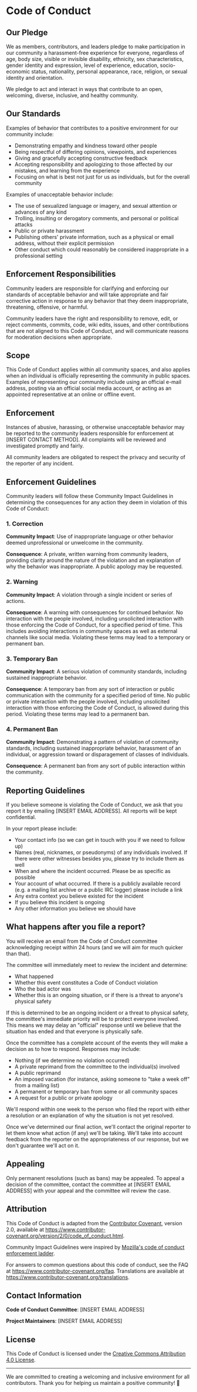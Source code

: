 # Code of Conduct

## Our Pledge

We as members, contributors, and leaders pledge to make participation in our
community a harassment-free experience for everyone, regardless of age, body
size, visible or invisible disability, ethnicity, sex characteristics, gender
identity and expression, level of experience, education, socio-economic status,
nationality, personal appearance, race, religion, or sexual identity
and orientation.

We pledge to act and interact in ways that contribute to an open, welcoming,
diverse, inclusive, and healthy community.

## Our Standards

Examples of behavior that contributes to a positive environment for our
community include:

- Demonstrating empathy and kindness toward other people
- Being respectful of differing opinions, viewpoints, and experiences
- Giving and gracefully accepting constructive feedback
- Accepting responsibility and apologizing to those affected by our mistakes,
  and learning from the experience
- Focusing on what is best not just for us as individuals, but for the
  overall community

Examples of unacceptable behavior include:

- The use of sexualized language or imagery, and sexual attention or
  advances of any kind
- Trolling, insulting or derogatory comments, and personal or political attacks
- Public or private harassment
- Publishing others' private information, such as a physical or email
  address, without their explicit permission
- Other conduct which could reasonably be considered inappropriate in a
  professional setting

## Enforcement Responsibilities

Community leaders are responsible for clarifying and enforcing our standards of
acceptable behavior and will take appropriate and fair corrective action in
response to any behavior that they deem inappropriate, threatening, offensive,
or harmful.

Community leaders have the right and responsibility to remove, edit, or reject
comments, commits, code, wiki edits, issues, and other contributions that are
not aligned to this Code of Conduct, and will communicate reasons for moderation
decisions when appropriate.

## Scope

This Code of Conduct applies within all community spaces, and also applies when
an individual is officially representing the community in public spaces.
Examples of representing our community include using an official e-mail address,
posting via an official social media account, or acting as an appointed
representative at an online or offline event.

## Enforcement

Instances of abusive, harassing, or otherwise unacceptable behavior may be
reported to the community leaders responsible for enforcement at
[INSERT CONTACT METHOD].
All complaints will be reviewed and investigated promptly and fairly.

All community leaders are obligated to respect the privacy and security of the
reporter of any incident.

## Enforcement Guidelines

Community leaders will follow these Community Impact Guidelines in determining
the consequences for any action they deem in violation of this Code of Conduct:

### 1. Correction

**Community Impact**: Use of inappropriate language or other behavior deemed
unprofessional or unwelcome in the community.

**Consequence**: A private, written warning from community leaders, providing
clarity around the nature of the violation and an explanation of why the
behavior was inappropriate. A public apology may be requested.

### 2. Warning

**Community Impact**: A violation through a single incident or series of
actions.

**Consequence**: A warning with consequences for continued behavior. No
interaction with the people involved, including unsolicited interaction with
those enforcing the Code of Conduct, for a specified period of time. This
includes avoiding interactions in community spaces as well as external channels
like social media. Violating these terms may lead to a temporary or permanent
ban.

### 3. Temporary Ban

**Community Impact**: A serious violation of community standards, including
sustained inappropriate behavior.

**Consequence**: A temporary ban from any sort of interaction or public
communication with the community for a specified period of time. No public or
private interaction with the people involved, including unsolicited interaction
with those enforcing the Code of Conduct, is allowed during this period.
Violating these terms may lead to a permanent ban.

### 4. Permanent Ban

**Community Impact**: Demonstrating a pattern of violation of community
standards, including sustained inappropriate behavior, harassment of an
individual, or aggression toward or disparagement of classes of individuals.

**Consequence**: A permanent ban from any sort of public interaction within the
community.

## Reporting Guidelines

If you believe someone is violating the Code of Conduct, we ask that you report
it by emailing [INSERT EMAIL ADDRESS]. All reports will be kept confidential.

In your report please include:

- Your contact info (so we can get in touch with you if we need to follow up)
- Names (real, nicknames, or pseudonyms) of any individuals involved. If there
  were other witnesses besides you, please try to include them as well
- When and where the incident occurred. Please be as specific as possible
- Your account of what occurred. If there is a publicly available record (e.g.
  a mailing list archive or a public IRC logger) please include a link
- Any extra context you believe existed for the incident
- If you believe this incident is ongoing
- Any other information you believe we should have

## What happens after you file a report?

You will receive an email from the Code of Conduct committee acknowledging
receipt within 24 hours (and we will aim for much quicker than that).

The committee will immediately meet to review the incident and determine:

- What happened
- Whether this event constitutes a Code of Conduct violation
- Who the bad actor was
- Whether this is an ongoing situation, or if there is a threat to anyone's
  physical safety

If this is determined to be an ongoing incident or a threat to physical safety,
the committee's immediate priority will be to protect everyone involved. This
means we may delay an "official" response until we believe that the situation
has ended and that everyone is physically safe.

Once the committee has a complete account of the events they will make a
decision as to how to respond. Responses may include:

- Nothing (if we determine no violation occurred)
- A private reprimand from the committee to the individual(s) involved
- A public reprimand
- An imposed vacation (for instance, asking someone to "take a week off" from a
  mailing list)
- A permanent or temporary ban from some or all community spaces
- A request for a public or private apology

We'll respond within one week to the person who filed the report with either a
resolution or an explanation of why the situation is not yet resolved.

Once we've determined our final action, we'll contact the original reporter to
let them know what action (if any) we'll be taking. We'll take into account
feedback from the reporter on the appropriateness of our response, but we don't
guarantee we'll act on it.

## Appealing

Only permanent resolutions (such as bans) may be appealed. To appeal a decision
of the committee, contact the committee at [INSERT EMAIL ADDRESS] with your
appeal and the committee will review the case.

## Attribution

This Code of Conduct is adapted from the [Contributor Covenant][homepage],
version 2.0, available at
https://www.contributor-covenant.org/version/2/0/code_of_conduct.html.

Community Impact Guidelines were inspired by [Mozilla's code of conduct
enforcement ladder](https://github.com/mozilla/diversity).

[homepage]: https://www.contributor-covenant.org

For answers to common questions about this code of conduct, see the FAQ at
https://www.contributor-covenant.org/faq. Translations are available at
https://www.contributor-covenant.org/translations.

## Contact Information

**Code of Conduct Committee**: [INSERT EMAIL ADDRESS]

**Project Maintainers**: [INSERT EMAIL ADDRESS]

## License

This Code of Conduct is licensed under the [Creative Commons Attribution 4.0
License](https://creativecommons.org/licenses/by/4.0/).

---

We are committed to creating a welcoming and inclusive environment for all contributors. Thank you for helping us maintain a positive community! 🌟
